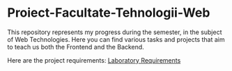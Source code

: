 # Proiect-Facultate-Tehnologii-Web

This repository represents my progress during the semester, in the subject of Web Technologies. Here you can find various tasks and projects that aim to teach us both the Frontend and the Backend.

Here are the project requirements:
[Laboratory Requirements](https://docs.google.com/document/d/1t7uC3G0VhFtmkeNlNlrU_6Cy1rz-HEK7zgKcV5F_Xck/edit)  
